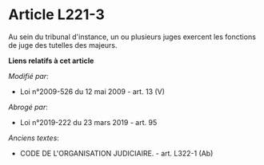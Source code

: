 # Article L221-3

Au sein du tribunal d'instance, un ou plusieurs juges exercent les fonctions de juge des tutelles des majeurs.

**Liens relatifs à cet article**

_Modifié par_:

  - Loi n°2009-526 du 12 mai 2009 - art. 13 (V)

_Abrogé par_:

  - Loi n°2019-222 du 23 mars 2019 - art. 95

_Anciens textes_:

  - CODE DE L'ORGANISATION JUDICIAIRE. - art. L322-1 (Ab)
